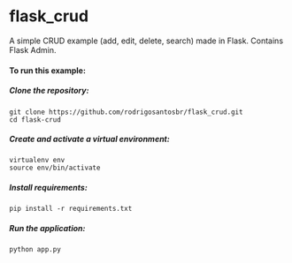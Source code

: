 # flask_crud
A simple CRUD example (add, edit, delete, search) made in Flask. Contains Flask Admin.

#### To run this example:

##### Clone the repository:

```
git clone https://github.com/rodrigosantosbr/flask_crud.git
cd flask-crud
```

##### Create and activate a virtual environment:

```
virtualenv env
source env/bin/activate
```

##### Install requirements:

```
pip install -r requirements.txt
```

##### Run the application:

```
python app.py
```
